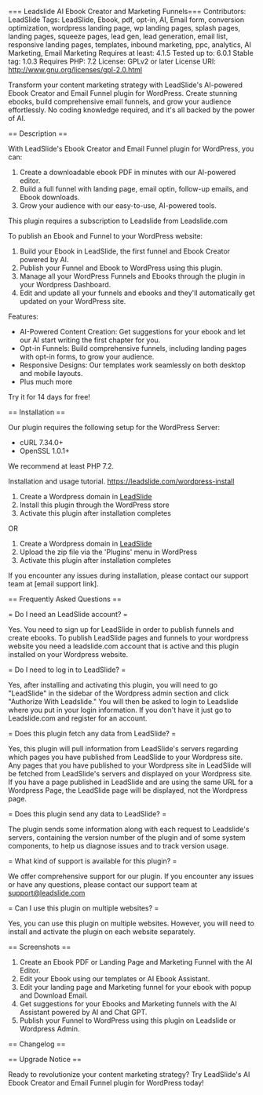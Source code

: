 === Leadslide AI Ebook Creator and Marketing Funnels===
Contributors: LeadSlide
Tags: LeadSlide, Ebook, pdf, opt-in, AI, Email form, conversion optimization, wordpress landing page, wp landing pages, splash pages, landing pages, squeeze pages, lead gen, lead generation, email list, responsive landing pages, templates, inbound marketing, ppc, analytics, AI Marketing, Email Marketing
Requires at least: 4.1.5
Tested up to: 6.0.1
Stable tag: 1.0.3
Requires PHP: 7.2
License: GPLv2 or later
License URI: http://www.gnu.org/licenses/gpl-2.0.html

Transform your content marketing strategy with LeadSlide's AI-powered Ebook Creator and Email Funnel plugin for WordPress. Create stunning ebooks, build comprehensive email funnels, and grow your audience effortlessly. No coding knowledge required, and it's all backed by the power of AI.

== Description ==

With LeadSlide's Ebook Creator and Email Funnel plugin for WordPress, you can:

1. Create a downloadable ebook PDF in minutes with our AI-powered editor.
2. Build a full funnel with landing page, email optin, follow-up emails, and Ebook downloads.
3. Grow your audience with our easy-to-use, AI-powered tools.

This plugin requires a subscription to Leadslide from Leadslide.com

To publish an Ebook and Funnel to your WordPress website:

1. Build your Ebook in LeadSlide, the first funnel and Ebook Creator powered by AI.
2. Publish your Funnel and Ebook to WordPress using this plugin.
3. Manage all your WordPress Funnels and Ebooks through the plugin in your Wordpress Dashboard.
4. Edit and update all your funnels and ebooks and they'll automatically get updated on your WordPress site.

Features:

- AI-Powered Content Creation: Get suggestions for your ebook and let our AI start writing the first chapter for you.
- Opt-in Funnels: Build comprehensive funnels, including landing pages with opt-in forms, to grow your audience.
- Responsive Designs: Our templates work seamlessly on both desktop and mobile layouts.
- Plus much more

Try it for 14 days for free!

== Installation ==

Our plugin requires the following setup for the WordPress Server:
- cURL 7.34.0+
- OpenSSL 1.0.1+

We recommend at least PHP 7.2.

Installation and usage tutorial.   https://leadslide.com/wordpress-install

1. Create a Wordpress domain in [LeadSlide](https://leadslide.com/ "Leadslide AI Ebook Creator and Marketing Opt-in Email Funnels")
1. Install this plugin through the WordPress store
1. Activate this plugin after installation completes

OR

1. Create a Wordpress domain in [LeadSlide](http://leadslide.com/ "Leadslide AI Ebook Creator and Marketing Opt-in Email Funnels")
1. Upload the zip file via the 'Plugins' menu in WordPress
1. Activate this plugin after installation completes

If you encounter any issues during installation, please contact our support team at [email support link].

== Frequently Asked Questions ==

= Do I need an LeadSlide account? =

Yes. You need to sign up for LeadSlide in order to publish funnels and create ebooks. To publish LeadSlide pages and funnels to your wordpress website you need a leadslide.com account that is active and this plugin installed on your Wordpress website.

= Do I need to log in to LeadSlide? =

Yes, after installing and activating this plugin, you will need to go "LeadSlide" in the sidebar of the Wordpress admin
section and click "Authorize With Leadslide." You will then be asked to login to Leadslide where you put in your login information.  If you don't have it just go to Leadslide.com and register for an account.

= Does this plugin fetch any data from LeadSlide? =

Yes, this plugin will pull information from LeadSlide's servers regarding which pages you have
published from LeadSlide to your Wordpress site. Any pages that you have published to your Wordpress
site in LeadSlide will be fetched from LeadSlide's servers and displayed on your Wordpress site.
If you have a page published in LeadSlide and are using the same URL for a Wordpress Page, the
LeadSlide page will be displayed, not the Wordpress page.

= Does this plugin send any data to LeadSlide? =

The plugin sends some information along with each request to Leadslide's servers, containing the
version number of the plugin and of some system components, to help us diagnose issues and to track
version usage.

= What kind of support is available for this plugin? =

We offer comprehensive support for our plugin. If you encounter any issues or have any questions, please contact our support team at support@leadslide.com

= Can I use this plugin on multiple websites? =

Yes, you can use this plugin on multiple websites. However, you will need to install and activate the plugin on each website separately.

== Screenshots ==

1. Create an Ebook PDF or Landing Page and Marketing Funnel with the AI Editor.
2. Edit your Ebook using our templates or AI Ebook Assistant.
3. Edit your landing page and Marketing funnel for your ebook with popup and Download Email.
4. Get suggestions for your Ebooks and Marketing funnels with the AI Assistant powered by AI and Chat GPT.
5. Publish your Funnel to WordPress using this plugin on Leadslide or Wordpress Admin.

== Changelog ==


== Upgrade Notice ==

Ready to revolutionize your content marketing strategy? Try LeadSlide's AI Ebook Creator and Email Funnel plugin for WordPress today!